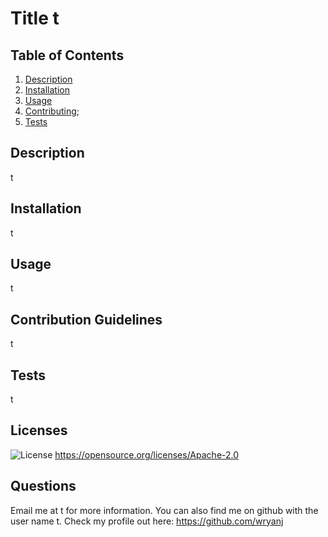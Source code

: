 
# Title t
## Table of Contents
1. [Description](#Description)
2. [Installation](#Installation)
3. [Usage](#Usage)
4. [Contributing](#Contributing);
5. [Tests](#Tests)
## Description
t
## Installation
t
## Usage
t
## Contribution Guidelines
t
## Tests
t
## Licenses
![License](https://img.shields.io/badge/License-Apache%202.0-blue.svg)
https://opensource.org/licenses/Apache-2.0
## Questions
Email me at t for more information.
You can also find me on github with the user name t. 
Check my profile out here: https://github.com/wryanj
